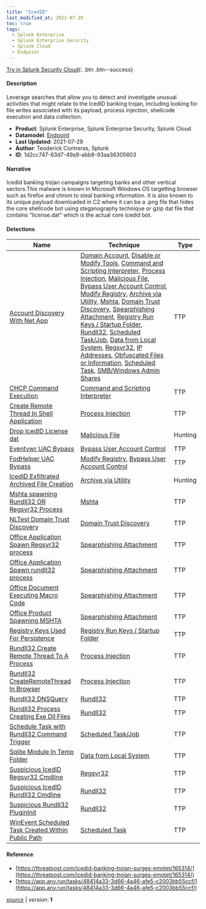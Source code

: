 ```yaml
---
title: "IcedID"
last_modified_at: 2021-07-29
toc: true
tags:
  - Splunk Enterprise
  - Splunk Enterprise Security
  - Splunk Cloud
  - Endpoint
---
```


[Try in Splunk Security Cloud](https://www.splunk.com/en_us/cyber-security.html){: .btn .btn--success}

#### Description

Leverage searches that allow you to detect and investigate unusual activities that might relate to the IcedID banking trojan, including looking for file writes associated with its payload, process injection, shellcode execution and data collection.

- **Product**: Splunk Enterprise, Splunk Enterprise Security, Splunk Cloud
- **Datamodel**: [Endpoint](https://docs.splunk.com/Documentation/CIM/latest/User/Endpoint)
- **Last Updated**: 2021-07-29
- **Author**: Teoderick Contreras, Splunk
- **ID**: 1d2cc747-63d7-49a9-abb8-93aa36305603

#### Narrative

IcedId banking trojan campaigns targeting banks and other vertical sectors.This malware is known in Microsoft Windows OS targetting browser such as firefox and chrom to steal banking information. It is also known to its unique payload downloaded in C2 where it can be a .png file that hides the core shellcode bot using steganography technique or gzip dat file that contains "license.dat" which is the actual core icedid bot.

#### Detections

| Name        | Technique   | Type         |
| ----------- | ----------- |--------------|
| [Account Discovery With Net App](/endpoint/account_discovery_with_net_app/) | [Domain Account](/tags/#domain-account), [Disable or Modify Tools](/tags/#disable-or-modify-tools), [Command and Scripting Interpreter](/tags/#command-and-scripting-interpreter), [Process Injection](/tags/#process-injection), [Malicious File](/tags/#malicious-file), [Bypass User Account Control](/tags/#bypass-user-account-control), [Modify Registry](/tags/#modify-registry), [Archive via Utility](/tags/#archive-via-utility), [Mshta](/tags/#mshta), [Domain Trust Discovery](/tags/#domain-trust-discovery), [Spearphishing Attachment](/tags/#spearphishing-attachment), [Registry Run Keys / Startup Folder](/tags/#registry-run-keys-/-startup-folder), [Rundll32](/tags/#rundll32), [Scheduled Task/Job](/tags/#scheduled-task/job), [Data from Local System](/tags/#data-from-local-system), [Regsvr32](/tags/#regsvr32), [IP Addresses](/tags/#ip-addresses), [Obfuscated Files or Information](/tags/#obfuscated-files-or-information), [Scheduled Task](/tags/#scheduled-task), [SMB/Windows Admin Shares](/tags/#smb/windows-admin-shares) | TTP |
| [CHCP Command Execution](/endpoint/chcp_command_execution/) | [Command and Scripting Interpreter](/tags/#command-and-scripting-interpreter) | TTP |
| [Create Remote Thread In Shell Application](/endpoint/create_remote_thread_in_shell_application/) | [Process Injection](/tags/#process-injection) | TTP |
| [Drop IcedID License dat](/endpoint/drop_icedid_license_dat/) | [Malicious File](/tags/#malicious-file) | Hunting |
| [Eventvwr UAC Bypass](/endpoint/eventvwr_uac_bypass/) | [Bypass User Account Control](/tags/#bypass-user-account-control) | TTP |
| [FodHelper UAC Bypass](/endpoint/fodhelper_uac_bypass/) | [Modify Registry](/tags/#modify-registry), [Bypass User Account Control](/tags/#bypass-user-account-control) | TTP |
| [IcedID Exfiltrated Archived File Creation](/endpoint/icedid_exfiltrated_archived_file_creation/) | [Archive via Utility](/tags/#archive-via-utility) | Hunting |
| [Mshta spawning Rundll32 OR Regsvr32 Process](/endpoint/mshta_spawning_rundll32_or_regsvr32_process/) | [Mshta](/tags/#mshta) | TTP |
| [NLTest Domain Trust Discovery](/endpoint/nltest_domain_trust_discovery/) | [Domain Trust Discovery](/tags/#domain-trust-discovery) | TTP |
| [Office Application Spawn Regsvr32 process](/endpoint/office_application_spawn_regsvr32_process/) | [Spearphishing Attachment](/tags/#spearphishing-attachment) | TTP |
| [Office Application Spawn rundll32 process](/endpoint/office_application_spawn_rundll32_process/) | [Spearphishing Attachment](/tags/#spearphishing-attachment) | TTP |
| [Office Document Executing Macro Code](/endpoint/office_document_executing_macro_code/) | [Spearphishing Attachment](/tags/#spearphishing-attachment) | TTP |
| [Office Product Spawning MSHTA](/endpoint/office_product_spawning_mshta/) | [Spearphishing Attachment](/tags/#spearphishing-attachment) | TTP |
| [Registry Keys Used For Persistence](/endpoint/registry_keys_used_for_persistence/) | [Registry Run Keys / Startup Folder](/tags/#registry-run-keys-/-startup-folder) | TTP |
| [Rundll32 Create Remote Thread To A Process](/endpoint/rundll32_create_remote_thread_to_a_process/) | [Process Injection](/tags/#process-injection) | TTP |
| [Rundll32 CreateRemoteThread In Browser](/endpoint/rundll32_createremotethread_in_browser/) | [Process Injection](/tags/#process-injection) | TTP |
| [Rundll32 DNSQuery](/endpoint/rundll32_dnsquery/) | [Rundll32](/tags/#rundll32) | TTP |
| [Rundll32 Process Creating Exe Dll Files](/endpoint/rundll32_process_creating_exe_dll_files/) | [Rundll32](/tags/#rundll32) | TTP |
| [Schedule Task with Rundll32 Command Trigger](/endpoint/schedule_task_with_rundll32_command_trigger/) | [Scheduled Task/Job](/tags/#scheduled-task/job) | TTP |
| [Sqlite Module In Temp Folder](/endpoint/sqlite_module_in_temp_folder/) | [Data from Local System](/tags/#data-from-local-system) | TTP |
| [Suspicious IcedID Regsvr32 Cmdline](/endpoint/suspicious_icedid_regsvr32_cmdline/) | [Regsvr32](/tags/#regsvr32) | TTP |
| [Suspicious IcedID Rundll32 Cmdline](/endpoint/suspicious_icedid_rundll32_cmdline/) | [Rundll32](/tags/#rundll32) | TTP |
| [Suspicious Rundll32 PluginInit](/endpoint/suspicious_rundll32_plugininit/) | [Rundll32](/tags/#rundll32) | TTP |
| [WinEvent Scheduled Task Created Within Public Path](/endpoint/winevent_scheduled_task_created_within_public_path/) | [Scheduled Task](/tags/#scheduled-task) | TTP |

#### Reference

* [https://threatpost.com/icedid-banking-trojan-surges-emotet/165314/](https://threatpost.com/icedid-banking-trojan-surges-emotet/165314/)
* [https://app.any.run/tasks/48414a33-3d66-4a46-afe5-c2003bb55ccf/](https://app.any.run/tasks/48414a33-3d66-4a46-afe5-c2003bb55ccf/)



[*source*](https://github.com/splunk/security_content/tree/develop/stories/icedid.yml) \| *version*: **1**